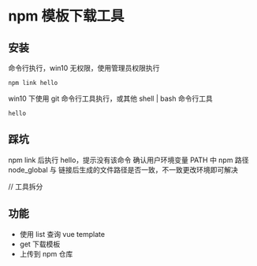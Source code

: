 # npm 模板下载工具

## 安装
命令行执行，win10 无权限，使用管理员权限执行
```
npm link hello
```

win10 下使用 git 命令行工具执行，或其他 shell | bash 命令行工具
```
hello
```

## 踩坑
npm link 后执行 hello，提示没有该命令
确认用户环境变量 PATH 中 npm 路径 node_global 与 链接后生成的文件路径是否一致，不一致更改环境即可解决

// 工具拆分

## 功能
* 使用 list 查询 vue template
* get 下载模板
* 上传到 npm 仓库
